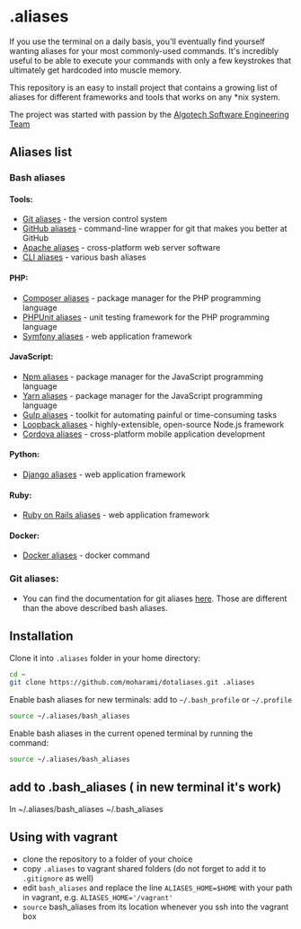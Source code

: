 .aliases
========

If you use the terminal on a daily basis, you'll eventually find yourself
wanting aliases for your most commonly-used commands. It's incredibly useful to
be able to execute your commands with only a few keystrokes that ultimately
get hardcoded into muscle memory.

This repository is an easy to install project that contains a growing list
of aliases for different frameworks and tools that works on any *nix system.

The project was started with passion by the
[Algotech Software Engineering Team](https://www.algotech.solutions)

## Aliases list

### Bash aliases

#### Tools:
  - [Git aliases](doc/bash/git_aliases.md) - the version control system
  - [GitHub aliases](doc/bash/github_aliases.md) - command-line wrapper for git that makes you better at GitHub
  - [Apache aliases](doc/bash/apache_aliases.md) - cross-platform web server software
  - [CLI aliases](doc/bash/cli_aliases.md) - various bash aliases

#### PHP:
  - [Composer aliases](doc/bash/composer_aliases.md) - package manager for the PHP programming language
  - [PHPUnit aliases](doc/bash/phpunit_aliases.md) - unit testing framework for the PHP programming language
  - [Symfony aliases](doc/bash/symfony_aliases.md) - web application framework

#### JavaScript:
  - [Npm aliases](doc/bash/npm_aliases.md) - package manager for the JavaScript programming language
  - [Yarn aliases](doc/bash/yarn_aliases.md) - package manager for the JavaScript programming language
  - [Gulp aliases](doc/bash/gulp_aliases.md) - toolkit for automating painful or time-consuming tasks
  - [Loopback aliases](doc/bash/loopback_aliases.md) - highly-extensible, open-source Node.js framework
  - [Cordova aliases](doc/bash/cordova_aliases.md) - cross-platform mobile application development

#### Python:
  - [Django aliases](doc/bash/django_aliases.md) - web application framework

#### Ruby:
  - [Ruby on Rails aliases](doc/bash/ruby_on_rails_aliases.md) - web application framework

#### Docker:
  - [Docker aliases](doc/bash/docker_aliases.md) - docker command

### Git aliases:
  - You can find the documentation for git aliases [here](doc/git/git_aliases.md). Those are different than the above described bash aliases.

## Installation

Clone it into `.aliases` folder in your home directory:
```bash
cd ~
git clone https://github.com/moharami/dotaliases.git .aliases
```

Enable bash aliases for new terminals: add to `~/.bash_profile` or `~/.profile`
```bash
source ~/.aliases/bash_aliases
```

Enable bash aliases in the current opened terminal by running the command:
```bash
source ~/.aliases/bash_aliases
```


## add to .bash_aliases ( in new terminal it's work)
ln ~/.aliases/bash_aliases ~/.bash_aliases

## Using with vagrant
- clone the repository to a folder of your choice
- copy `.aliases` to vagrant shared folders (do not forget to add it to `.gitignore` as well)
- edit `bash_aliases` and replace the line `ALIASES_HOME=$HOME` with your path in vagrant,
e.g. `ALIASES_HOME='/vagrant'`
- `source` bash_aliases from its location whenever you ssh into the vagrant box
